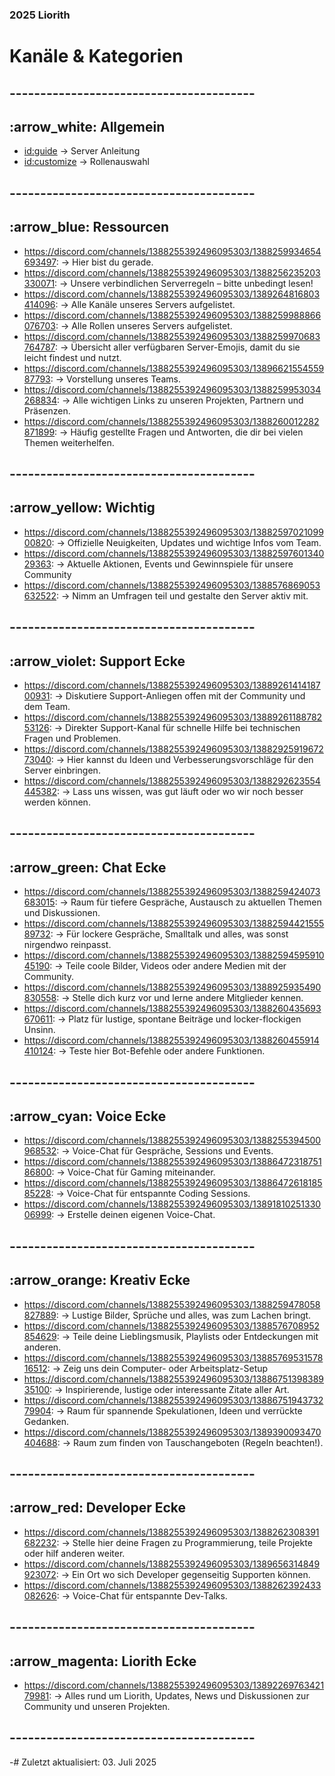 ### 2025 Liorith
# Kanäle & Kategorien

## ----------------------------------------

## :arrow_white: Allgemein
- <id:guide>  -> Server Anleitung
- <id:customize>  -> Rollenauswahl

## ----------------------------------------

## :arrow_blue: Ressourcen
- https://discord.com/channels/1388255392496095303/1388259934654693497: -> Hier bist du gerade.
- https://discord.com/channels/1388255392496095303/1388256235203330071: -> Unsere verbindlichen Serverregeln – bitte unbedingt lesen!
- https://discord.com/channels/1388255392496095303/1389264816803414096: -> Alle Kanäle unseres Servers aufgelistet.
- https://discord.com/channels/1388255392496095303/1388259988866076703: -> Alle Rollen unseres Servers aufgelistet.
- https://discord.com/channels/1388255392496095303/1388259970683764787: -> Übersicht aller verfügbaren Server-Emojis, damit du sie leicht findest und nutzt.
- https://discord.com/channels/1388255392496095303/1389662155455987793: -> Vorstellung unseres Teams.
- https://discord.com/channels/1388255392496095303/1388259953034268834: -> Alle wichtigen Links zu unseren Projekten, Partnern und Präsenzen.
- https://discord.com/channels/1388255392496095303/1388260012282871899: -> Häufig gestellte Fragen und Antworten, die dir bei vielen Themen weiterhelfen.

## ----------------------------------------

## :arrow_yellow: Wichtig
- https://discord.com/channels/1388255392496095303/1388259702109900820: -> Offizielle Neuigkeiten, Updates und wichtige Infos vom Team.
- https://discord.com/channels/1388255392496095303/1388259760134029363: -> Aktuelle Aktionen, Events und Gewinnspiele für unsere Community
- https://discord.com/channels/1388255392496095303/1388576869053632522: -> Nimm an Umfragen teil und gestalte den Server aktiv mit.

## ----------------------------------------

## :arrow_violet: Support Ecke
- https://discord.com/channels/1388255392496095303/1388926141418700931: -> Diskutiere Support-Anliegen offen mit der Community und dem Team.
- https://discord.com/channels/1388255392496095303/1388926118878253126: -> Direkter Support-Kanal für schnelle Hilfe bei technischen Fragen und Problemen.
- https://discord.com/channels/1388255392496095303/1388292591967273040: -> Hier kannst du Ideen und Verbesserungsvorschläge für den Server einbringen.
- https://discord.com/channels/1388255392496095303/1388292623554445382: -> Lass uns wissen, was gut läuft oder wo wir noch besser werden können.

## ----------------------------------------

## :arrow_green: Chat Ecke
- https://discord.com/channels/1388255392496095303/1388259424073683015: -> Raum für tiefere Gespräche, Austausch zu aktuellen Themen und Diskussionen.
- https://discord.com/channels/1388255392496095303/1388259442155589732: -> Für lockere Gespräche, Smalltalk und alles, was sonst nirgendwo reinpasst.
- https://discord.com/channels/1388255392496095303/1388259459591045190: -> Teile coole Bilder, Videos oder andere Medien mit der Community.
- https://discord.com/channels/1388255392496095303/1388925935490830558: -> Stelle dich kurz vor und lerne andere Mitglieder kennen.
- https://discord.com/channels/1388255392496095303/1388260435693670611: -> Platz für lustige, spontane Beiträge und locker-flockigen Unsinn.
- https://discord.com/channels/1388255392496095303/1388260455914410124: -> Teste hier Bot-Befehle oder andere Funktionen.

## ----------------------------------------

## :arrow_cyan: Voice Ecke
- https://discord.com/channels/1388255392496095303/1388255394500968532: -> Voice-Chat für Gespräche, Sessions und Events.
- https://discord.com/channels/1388255392496095303/1388647231875186800: -> Voice-Chat für Gaming miteinander.
- https://discord.com/channels/1388255392496095303/1388647261818585228: -> Voice-Chat für entspannte Coding Sessions.
- https://discord.com/channels/1388255392496095303/1389181025133006999: -> Erstelle deinen eigenen Voice-Chat.

## ----------------------------------------

## :arrow_orange: Kreativ Ecke
- https://discord.com/channels/1388255392496095303/1388259478058827889: -> Lustige Bilder, Sprüche und alles, was zum Lachen bringt.
- https://discord.com/channels/1388255392496095303/1388576708952854629: -> Teile deine Lieblingsmusik, Playlists oder Entdeckungen mit anderen.
- https://discord.com/channels/1388255392496095303/1388576953157816512: -> Zeig uns dein Computer- oder Arbeitsplatz-Setup
- https://discord.com/channels/1388255392496095303/1388675139838935100: -> Inspirierende, lustige oder interessante Zitate aller Art.
- https://discord.com/channels/1388255392496095303/1388675194373279904: -> Raum für spannende Spekulationen, Ideen und verrückte Gedanken.
- https://discord.com/channels/1388255392496095303/1389390093470404688: -> Raum zum finden von Tauschangeboten (Regeln beachten!).

## ----------------------------------------

## :arrow_red: Developer Ecke
- https://discord.com/channels/1388255392496095303/1388262308391682232: -> Stelle hier deine Fragen zu Programmierung, teile Projekte oder hilf anderen weiter.
- https://discord.com/channels/1388255392496095303/1389656314849923072: -> Ein Ort wo sich Developer gegenseitig Supporten können.
- https://discord.com/channels/1388255392496095303/1388262392433082626: -> Voice-Chat für entspannte Dev-Talks.

## ----------------------------------------

## :arrow_magenta: Liorith Ecke
- https://discord.com/channels/1388255392496095303/1389226976342179981: -> Alles rund um Liorith, Updates, News und Diskussionen zur Community und unseren Projekten.

## ----------------------------------------

-# Zuletzt aktualisiert: 03. Juli 2025
